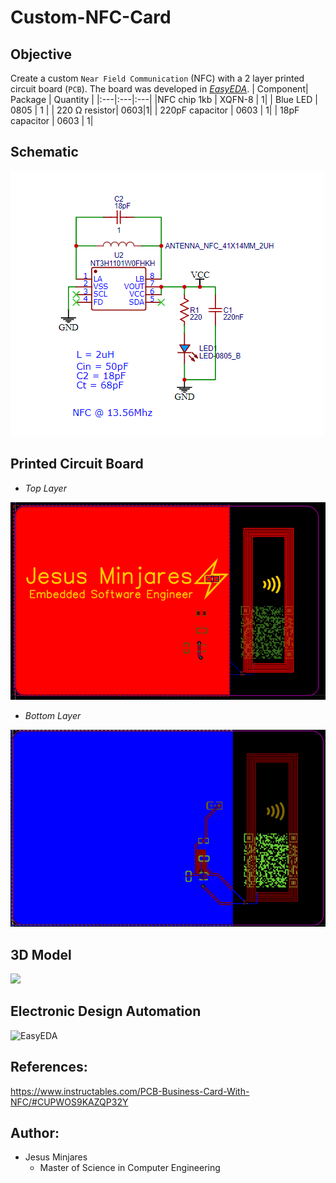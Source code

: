 # Custom-NFC-Card
## **Objective**
Create a custom `Near Field Communication` (NFC) with a 2 layer printed circuit board (`PCB`). The board was developed in [*EasyEDA*](https://easyeda.com/).
|   Component| Package  | Quantity |
|:---|:---|:---|
|NFC chip 1kb         | XQFN-8 | 1|
| Blue LED            | 0805   | 1 |
| 220 &#8486; resistor| 0603|1|
| 220pF capacitor     | 0603 | 1|
| 18pF capacitor      | 0603 | 1|


## **Schematic**
<img src="images/NFC%20schematic.png">

## **Printed Circuit Board**
* *Top Layer*
<img src="images/NFC%20pcb%20toplayer.png">

* *Bottom Layer*<br>
<img src="images/NFC%20pcb%20bottomlayer.png">

## **3D Model**
<img src="video/3D%20model.gif">

## **Electronic Design Automation**
![EasyEDA](https://img.shields.io/static/v1?label=&message=EasyEDA&color=5588FF&logo=data:image/png;base64,iVBORw0KGgoAAAANSUhEUgAAAGUAAABlCAYAAABUfC3PAAAAAXNSR0IArs4c6QAACJNJREFUeF7tnXlsF0UUx78th60iQoIQlSMmJh54RkKiiMFgjNFoIodQQChEDEEgBQGj4RASFSlHBZWjQKQCrQfRSMSLEDQQjRLBC1ACGkEBD1AwhdIi5tFOftPt7s6b3dnfb7bM%2Ftff782b976febP7252d5g2cc%2FYs3GGVAnkOilU8zgXjoNjHxEGxkImD4qDYqICFMblzioNioQIWhuQqxUGxUAELQ3KV4qBYqICFIblKcVAsVMDCkFylOCgWKmBhSKmvlJfHAB3a8pTd9DVQ%2FiHPNpdWqYTy%2BtT4klXXACNfjO8nCQ%2BpgmIChp%2BIg%2BYmIW10n6mAkhQMWbZj%2FwJjXokupMmWVkNp2QJY%2B4TJdNW%2BbKgaa6HMLQa6dVSLmIRFrsFYCaViInBBK77cNXXA8AXB9h3bAYsf4%2Fsjy1yCsQ5K2WjgsvY8AaMId1EBsGpCcv55nsOtsg6ldUvgtUnxQo8Cw9sjgacBoDpM9KXqw%2Ft9VqDk5wGVU3RDa2pPywYHl8b3I3vgXNllG0ziUDhJc2TesR%2BY8xbHUt9GFePTFcC%2Bw%2Fp%2Bo7ZIDIoqUZ2As%2FHrWxVvNqslESiqBHWAZPNKKCzuF9YDX%2B3TjTyavXEoaQVC8j1TBFzbJVzICcuBI39HE5vbyigUHSCTVwEH%2Fmwa5uyhwNVXZD7P5rRBvXJzGP0ScLyaK7OenTEonGRO1QIjFuoFmG1rTh5yTEkMmqxBSSL4pIDlGowRKKok0gREZwpLqmISh5I2ICR07%2B4A%2FeB9sCfQuQO%2FHk3lGhtKWJWc%2BQ8YMo%2BflM2Wg3sDD90WHuHG7cDqzfGzSBSKqZETP01zHrIxVTsoEXiFgTGxOCMxKFu%2BA5ZsjJBxCpq0KQRWjg8ONO4MkRiUofOBujN2Klw1BVj7CbDhi%2BjxhVWLtVDiBhZdruCWXiHjxJhKKDPWAT8cTEJafZ9JCHh9N2D6IP9Y4sAmj4lNX%2BQ8bnD68jduobpSIusRZcCp0%2Fo9tW8DLB17HkBRibjzJ%2BD5N9UCqvx4PUQZPA%2F0BIb1SSGU4jLgJGMU6oq45yAwc11TQXT9CA%2FDFwI1tWrYskUSU6LwH3v6Ui2EUI3CqEKK6bFFPrBusp6gwloVW5hXq6FQ4Cphg5JXtYsmtbpVHBjkvWoqkBfSTVz%2FsSuFYrvrRmDMveFieAPNBZC4YlGGbQuB8gR%2FOBq5%2BhIoOCKLcwzHVj3e%2BRYmYFBvnMfFJvoyUik6YDhSehMraAWsnshpmbGhneUGG3rF4c7uwOP3q%2Fs3AcRopZxzlgfQLYw4R1hinArTeeQ8bxTQReN5SVhe720HKgzctjcOhRwmeTUUBmX%2FYeCpCv5w4ADmezP7Q9no9CUnESVpVfkP7AUM6OUvlaqtt1WU%2BPx6%2FusEMHaJDj61bWJQqGvdxFXCrhgPXFxoDxR6qkpPV00fiULRvQDYdQCYVRmcoskfbLoDRo4q6WW0WYEiEurUDlikeHmHpgKaEnSnG1WV%2BaHWBTNsAVBbZ7oumvrLKhSdytm2G9i6C3iyv1qEYfOBWksfqKmjtwRKlPNNWHJRqiSKWNlqk5NKoeQWjgYuZ75Gdz4BoVxzBoU6p7e7aNFb1KO5VYjQIadQKIgbugHTAh6rnm8VYg0UEQjdnqHbNKqDdoWg3SGa85HzSvETt7gv0PcmgB6g%2FVMNjF%2Bm%2F2QwzdCshJJmQU3E7qCYUNGwDwfFsKAm3DkoJlQ07MNBMSyoCXcOigkVDfuIDEV1h7WkHDh0zHC0mu6WjwMuuTC8kXxXICgn7p0D0X7J%2B8CWbzWDlcwTg0J9cJOJHn54S9XAkWOc2g%2B49apgf5u%2FAZZ9EPw97cxEv6vEESf32FB%2BPgLUep6%2BVZ8CnmOs%2BU0KhvArQ6E45YNifvYN4GRN%2Faey7e4DwJWdgILWjduELcM1%2BZpFJCjXdAZmDakPWGdE3H0zsGknD8U9twAf7eDZBlnJQqniDLNV%2BfF7TK3qLyyzSFBWl2RGEadzv2lEZymrsBV%2BSlYAh442TstPOPHZ3t%2BAaWv4U503NtrLkva0DBqEOvlxhlkkKKqRI3ccNq%2FTOilaL%2BU33cg%2BxKt6nNFMq%2FFpVb48JY1bCvxxPDoU7%2FQmQ1s5AWhTkJkx%2BvcC1m%2FjSB9sExtKkGsKPEjEyslAfn6mpbcSxIgUW%2BCK7%2BXFfkFXTZyrKdGzny3tvOf3j3uDcqHPhR%2FajFT3lQo%2F%2FRKBcvQEsHV3%2FY4NnJIPguIXsBBHFk98Jr%2BVVdgaeLUkfMT6QeFMq8JG7ApLf6%2BZBLRqmQEkw9Ktm1hQKj8F3vncv0vVFBc28oTH6WuBH38NP3dw%2FKjOe%2FIelzpQRN%2FeNkGfc%2BHEghKWLBfK978As6uChafvyEYc%2FW8HHr6j%2Fi9aDCdeGAoSJqhS5R6n9AN6NPxGUUF5dDFw4mSmMrxTYekooGvD%2BmTaz4z2NdM9cg5FJYKfqJyrHdWgkIVS2YZd2akEV1WpkXMK9zdKWKIzi4DrGrYF9M7rnHme80NNJTQXiuznzFlgSGl9ddJCdjp%2B99m6kM4t9PYwp0qNQAm7xKUOTtcBjzRscS7binthQYLKn9NuQPf1yITrHW3ee1p%2Bo1EVp85VmneK4gCPc17Rnr5Uycqjg%2F6jA13Whh1%2BV16yvd%2F7JvJ5hTP9%2BfUvr5bXyUl%2B35FzTi17F%2Fhsj2qSa%2Fy9cSi03HTRhkwnQ%2FtkLo3p05UfZ26feC8bu14KlI7MtKX7UsU%2B%2Fw1IZ6QGycGplC%2F3AvPebuyB0ze14NoZmb70mJu3nlEEdPc5H5nvKXcetSsld6HW9yxGIO2QRLdfmuORKijl44C2DQ%2BtolxqpgVgqqCIKqFb%2BnRuaq5HqqA0VwjevBwUC0k7KA6KhQpYGJKrFAfFQgUsDMlVioNioQIWhuQqxUGxUAELQ3KV4qBYqICFIblKsRDK%2F0ANm%2Fr7waacAAAAAElFTkSuQmCC)

## **References**:
https://www.instructables.com/PCB-Business-Card-With-NFC/#CUPWOS9KAZQP32Y

## **Author**:
*   Jesus Minjares
    *   Master of Science in Computer Engineering